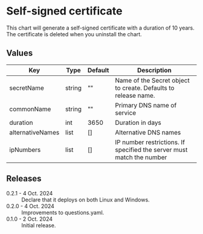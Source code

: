 # Self-signed certificate

This chart will generate a self-signed certificate with a duration of 10 years. The certificate is deleted when you uninstall the chart.

## Values

| Key | Type | Default | Description |
|-----|------|---------|-------------|
| secretName | string | "" | Name of the Secret object to create. Defaults to release name. |
| commonName | string | "" | Primary DNS name of service |
| duration | int | 3650 | Duration in days |
| alternativeNames | list | [] | Alternative DNS names |
| ipNumbers | list | [] | IP number restrictions. If specified the server must match the number |

## Releases

<dl>
  <dt>0.2.1 - 4 Oct. 2024</dt>
  <dd>Declare that it deploys on both Linux and Windows.</dd>

  <dt>0.2.0 - 4 Oct. 2024</dt>
  <dd>Improvements to questions.yaml.</dd>

  <dt>0.1.0 - 2 Oct. 2024</dt>
  <dd>Initial release.</dd>
</dl>
